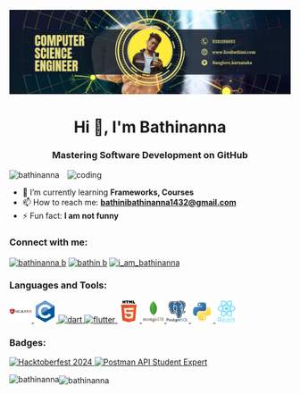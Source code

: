 ![logo](https://github.com/Bathinanna/Bathinanna/blob/main/WhatsApp%20Image%202024-08-07%20at%2012.45.03%20PM.jpeg)

<h1 align="center">Hi 👋, I'm Bathinanna</h1>
<h3 align="center">Mastering Software Development on GitHub</h3>
<img align="right" alt="coding" width="400" src="https://user-images.githubusercontent.com/55389276/140866485-8fb1c876-9a8f-4d6a-98dc-08c4981eaf70.gif">
<p align="left"> <img src="https://komarev.com/ghpvc/?username=bathinanna&label=Profile%20views&color=0e75b6&style=flat" alt="bathinanna" /> </p>

- 🌱 I’m currently learning **Frameworks, Courses**
- 📫 How to reach me: **bathinibathinanna1432@gmail.com**
- ⚡ Fun fact: **I am not funny**

<h3 align="left">Connect with me:</h3>
<p align="left">
<a href="https://linkedin.com/in/bathinanna-b" target="blank"><img align="center" src="https://raw.githubusercontent.com/rahuldkjain/github-profile-readme-generator/master/src/images/icons/Social/linked-in-alt.svg" alt="bathinanna b" height="30" width="40" /></a>
<a href="https://fb.com/bathin-b" target="blank"><img align="center" src="https://raw.githubusercontent.com/rahuldkjain/github-profile-readme-generator/master/src/images/icons/Social/facebook.svg" alt="bathin b" height="30" width="40" /></a>
<a href="https://instagram.com/i_am_bathinanna" target="blank"><img align="center" src="https://raw.githubusercontent.com/rahuldkjain/github-profile-readme-generator/master/src/images/icons/Social/instagram.svg" alt="i_am_bathinanna" height="30" width="40" /></a>
</p>

<h3 align="left">Languages and Tools:</h3>
<p align="left">
    <a href="https://angular.io" target="_blank" rel="noreferrer"> <img src="https://raw.githubusercontent.com/devicons/devicon/master/icons/angularjs/angularjs-original-wordmark.svg" alt="angularjs" width="40" height="40"/> </a>
    <a href="https://www.cprogramming.com/" target="_blank" rel="noreferrer"> <img src="https://raw.githubusercontent.com/devicons/devicon/master/icons/c/c-original.svg" alt="c" width="40" height="40"/> </a>
    <a href="https://dart.dev" target="_blank" rel="noreferrer"> <img src="https://www.vectorlogo.zone/logos/dartlang/dartlang-icon.svg" alt="dart" width="40" height="40"/> </a>
    <a href="https://flutter.dev" target="_blank" rel="noreferrer"> <img src="https://www.vectorlogo.zone/logos/flutterio/flutterio-icon.svg" alt="flutter" width="40" height="40"/> </a>
    <a href="https://www.w3.org/html/" target="_blank" rel="noreferrer"> <img src="https://raw.githubusercontent.com/devicons/devicon/master/icons/html5/html5-original-wordmark.svg" alt="html5" width="40" height="40"/> </a>
    <a href="https://www.mongodb.com/" target="_blank" rel="noreferrer"> <img src="https://raw.githubusercontent.com/devicons/devicon/master/icons/mongodb/mongodb-original-wordmark.svg" alt="mongodb" width="40" height="40"/> </a>
    <a href="https://www.postgresql.org" target="_blank" rel="noreferrer"> <img src="https://raw.githubusercontent.com/devicons/devicon/master/icons/postgresql/postgresql-original-wordmark.svg" alt="postgresql" width="40" height="40"/> </a>
    <a href="https://www.python.org" target="_blank" rel="noreferrer"> <img src="https://raw.githubusercontent.com/devicons/devicon/master/icons/python/python-original.svg" alt="python" width="40" height="40"/> </a>
    <a href="https://reactjs.org/" target="_blank" rel="noreferrer"> <img src="https://raw.githubusercontent.com/devicons/devicon/master/icons/react/react-original-wordmark.svg" alt="react" width="40" height="40"/> </a>
</p>

<h3 align="left">Badges:</h3>
<p align="left">
    <a href="https://hacktoberfest.com/" target="_blank">
        <img src="https://img.shields.io/badge/Hacktoberfest-2024-brightgreen" alt="Hacktoberfest 2024" />
    </a>
    <a href="https://www.postman.com/postman/student-expert" target="_blank">
        <img src="https://img.shields.io/badge/Postman-API%20Student%20Expert-blue" alt="Postman API Student Expert" />
    </a>
</p>

<p><img align="left" src="https://github-readme-stats.vercel.app/api/top-langs?username=bathinanna&show_icons=true&locale=en&layout=compact" alt="bathinanna" /></p>



<p><img align="center" src="https://github-readme-streak-stats.herokuapp.com/?user=bathinanna&" alt="bathinanna" /></p>
